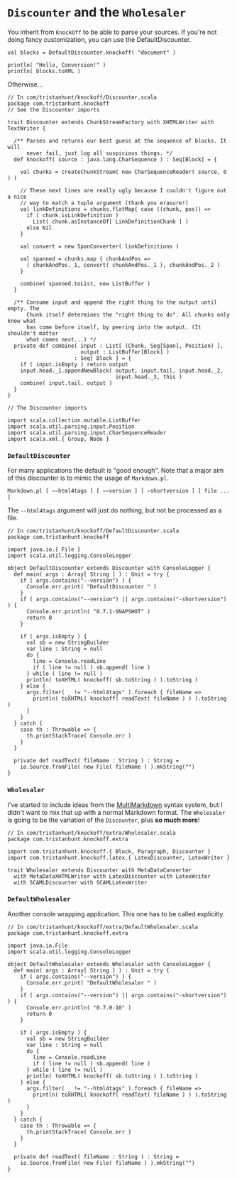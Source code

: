 # `Discounter` and the `Wholesaler` #

You inherit from `KnockOff` to be able to parse your sources. If you're not doing
fancy customization, you can use the DefaultDiscounter.

    val blocks = DefaultDiscounter.knockoff( "document" )

    println( "Hello, Conversion!" )
    println( blocks.toXML )

Otherwise...

    // In com/tristanhunt/knockoff/Discounter.scala
    package com.tristanhunt.knockoff
    // See the Discounter imports
    
    trait Discounter extends ChunkStreamFactory with XHTMLWriter with TextWriter {
  
      /** Parses and returns our best guess at the sequence of blocks. It will
          never fail, just log all suspicious things. */
      def knockoff( source : java.lang.CharSequence ) : Seq[Block] = {
          
        val chunks = createChunkStream( new CharSequenceReader( source, 0 ) )

        // These next lines are really ugly because I couldn't figure out a nice
        // way to match a tuple argument (thank you erasure!)
        val linkDefinitions = chunks.flatMap{ case ((chunk, pos)) =>
          if ( chunk.isLinkDefinition )
            List( chunk.asInstanceOf[ LinkDefinitionChunk ] )
          else Nil
        }
        
        val convert = new SpanConverter( linkDefinitions )
        
        val spanned = chunks.map { chunkAndPos =>
          ( chunkAndPos._1, convert( chunkAndPos._1 ), chunkAndPos._2 )
        }
        
        combine( spanned.toList, new ListBuffer )
      }
      
      /** Consume input and append the right thing to the output until empty. The
          Chunk itself determines the "right thing to do". All chunks only know what
          has come before itself, by peering into the output. (It shouldn't matter
          what comes next...) */
      private def combine( input : List[ (Chunk, Seq[Span], Position) ],
                           output : ListBuffer[Block] )
                         : Seq[ Block ] = {
        if ( input.isEmpty ) return output
        input.head._1.appendNewBlock( output, input.tail, input.head._2,
                                      input.head._3, this )
        combine( input.tail, output )
      }
    }
    
    // The Discounter imports
    
    import scala.collection.mutable.ListBuffer
    import scala.util.parsing.input.Position
    import scala.util.parsing.input.CharSequenceReader
    import scala.xml.{ Group, Node }


### `DefaultDiscounter` ###

For many applications the default is "good enough". Note that a major aim of this
discounter is to mimic the usage of `Markdown.pl`.

    Markdown.pl [ −−html4tags ] [ −−version ] [ −shortversion ] [ file ... ]

The `--html4tags` argument will just do nothing, but not be processed as a file.

    // In com/tristanhunt/knockoff/DefaultDiscounter.scala
    package com.tristanhunt.knockoff
    
    import java.io.{ File }
    import scala.util.logging.ConsoleLogger
    
    object DefaultDiscounter extends Discounter with ConsoleLogger {
      def main( args : Array[ String ] ) : Unit = try {
        if ( args.contains("--version") ) {
          Console.err.print( "DefaultDiscounter " )
        }
        if ( args.contains("--version") || args.contains("-shortversion") ) {
          Console.err.println( "0.7.1-SNAPSHOT" )
          return 0
        }
        
        if ( args.isEmpty ) {
          val sb = new StringBuilder
          var line : String = null
          do {
            line = Console.readLine
            if ( line != null ) sb.append( line )
          } while ( line != null )
          println( toXHTML( knockoff( sb.toString ) ).toString )
        } else {
          args.filter( _ != "--html4tags" ).foreach { fileName =>
            println( toXHTML( knockoff( readText( fileName ) ) ).toString )
          }
        }
      } catch {
        case th : Throwable => {
          th.printStackTrace( Console.err )
        }
      }
      
      private def readText( fileName : String ) : String =
        io.Source.fromFile( new File( fileName ) ).mkString("")
    }


### `Wholesaler` ###

I've started to include ideas from the [MultiMarkdown][] syntax system, but I didn't
want to mix that up with a normal Markdown format. The `Wholesaler` is going to be
the variation of the `Discounter`, plus **so much more**!

    // In com/tristanhunt/knockoff/extra/Wholesaler.scala
    package com.tristanhunt.knockoff.extra

    import com.tristanhunt.knockoff.{ Block, Paragraph, Discounter }
    import com.tristanhunt.knockoff.latex.{ LatexDiscounter, LatexWriter }
    
    trait Wholesaler extends Discounter with MetaDataConverter
      with MetaDataXHTMLWriter with LatexDiscounter with LatexWriter
      with SCAMLDiscounter with SCAMLLatexWriter


### `DefaultWholesaler` ###

Another console wrapping application. This one has to be called explicitly.

    // In com/tristanhunt/knockoff/extra/DefaultWholesaler.scala
    package com.tristanhunt.knockoff.extra

    import java.io.File
    import scala.util.logging.ConsoleLogger
    
    object DefaultWholesaler extends Wholesaler with ConsoleLogger {
      def main( args : Array[ String ] ) : Unit = try {
        if ( args.contains("--version") ) {
          Console.err.print( "DefaultWholesaler " )
        }
        if ( args.contains("--version") || args.contains("-shortversion") ) {
          Console.err.println( "0.7.0-10" )
          return 0
        }
        
        if ( args.isEmpty ) {
          val sb = new StringBuilder
          var line : String = null
          do {
            line = Console.readLine
            if ( line != null ) sb.append( line )
          } while ( line != null )
          println( toXHTML( knockoff( sb.toString ) ).toString )
        } else {
          args.filter( _ != "--html4tags" ).foreach { fileName =>
            println( toXHTML( knockoff( readText( fileName ) ) ).toString )
          }
        }
      } catch {
        case th : Throwable => {
          th.printStackTrace( Console.err )
        }
      }
      
      private def readText( fileName : String ) : String =
        io.Source.fromFile( new File( fileName ) ).mkString("")
    }

[MultiMarkdown]: http://fletcherpenney.net/multimarkdown/users_guide/multimarkdown_syntax_guide/